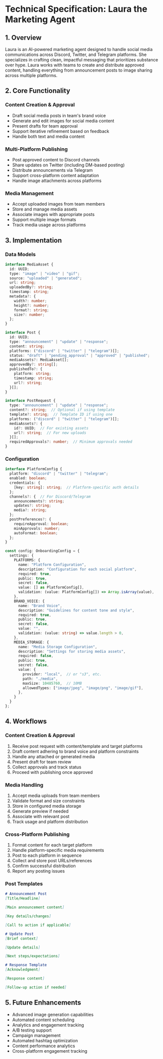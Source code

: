 # Technical Specification: Laura the Marketing Agent

## 1. Overview

Laura is an AI-powered marketing agent designed to handle social media communications across Discord, Twitter, and Telegram platforms. She specializes in crafting clean, impactful messaging that prioritizes substance over hype. Laura works with teams to create and distribute approved content, handling everything from announcement posts to image sharing across multiple platforms.

## 2. Core Functionality

### Content Creation & Approval
- Draft social media posts in team's brand voice
- Generate and edit images for social media content
- Present drafts for team approval
- Support iterative refinement based on feedback
- Handle both text and media content

### Multi-Platform Publishing
- Post approved content to Discord channels
- Share updates on Twitter (including DM-based posting)
- Distribute announcements via Telegram
- Support cross-platform content adaptation
- Handle image attachments across platforms

### Media Management
- Accept uploaded images from team members
- Store and manage media assets
- Associate images with appropriate posts
- Support multiple image formats
- Track media usage across platforms

## 3. Implementation

### Data Models

```typescript
interface MediaAsset {
  id: UUID;
  type: "image" | "video" | "gif";
  source: "uploaded" | "generated";
  url: string;
  uploadedBy?: string;
  timestamp: string;
  metadata?: {
    width?: number;
    height?: number;
    format?: string;
    size?: number;
  };
}

interface Post {
  id: UUID;
  type: "announcement" | "update" | "response";
  content: string;
  platforms: ("discord" | "twitter" | "telegram")[];
  status: "draft" | "pending_approval" | "approved" | "published";
  mediaAssets?: MediaAsset[];
  approvedBy?: string[];
  publishedTo?: {
    platform: string;
    timestamp: string;
    url?: string;
  }[];
}

interface PostRequest {
  type: "announcement" | "update" | "response";
  content?: string;  // Optional if using template
  template?: string;  // Template ID if using one
  platforms: ("discord" | "twitter" | "telegram")[];
  mediaAssets?: {
    id?: UUID;  // For existing assets
    url?: string;  // For new uploads
  }[];
  requiredApprovals?: number;  // Minimum approvals needed
}
```

### Configuration

```typescript
interface PlatformConfig {
  platform: "discord" | "twitter" | "telegram";
  enabled: boolean;
  credentials: {
    [key: string]: string;  // Platform-specific auth details
  };
  channels?: {  // For Discord/Telegram
    announcements?: string;
    updates?: string;
    media?: string;
  };
  postPreferences?: {
    requireApproval: boolean;
    minApprovals: number;
    autoFormat: boolean;
  };
}

const config: OnboardingConfig = {
  settings: {
    PLATFORMS: {
      name: "Platform Configuration",
      description: "Configuration for each social platform",
      required: true,
      public: true,
      secret: false,
      value: [] as PlatformConfig[],
      validation: (value: PlatformConfig[]) => Array.isArray(value),
    },
    BRAND_VOICE: {
      name: "Brand Voice",
      description: "Guidelines for content tone and style",
      required: true,
      public: true,
      secret: false,
      value: "",
      validation: (value: string) => value.length > 0,
    },
    MEDIA_STORAGE: {
      name: "Media Storage Configuration",
      description: "Settings for storing media assets",
      required: false,
      public: true,
      secret: false,
      value: {
        provider: "local",  // or "s3", etc.
        path: "./media",
        maxSize: 10485760,  // 10MB
        allowedTypes: ["image/jpeg", "image/png", "image/gif"],
      },
    }
  }
};
```

## 4. Workflows

### Content Creation & Approval
1. Receive post request with content/template and target platforms
2. Draft content adhering to brand voice and platform constraints
3. Handle any attached or generated media
4. Present draft for team review
5. Collect approvals and track status
6. Proceed with publishing once approved

### Media Handling
1. Accept media uploads from team members
2. Validate format and size constraints
3. Store in configured media storage
4. Generate preview if needed
5. Associate with relevant post
6. Track usage and platform distribution

### Cross-Platform Publishing
1. Format content for each target platform
2. Handle platform-specific media requirements
3. Post to each platform in sequence
4. Collect and store post URLs/references
5. Confirm successful distribution
6. Report any posting issues

### Post Templates
```markdown
# Announcement Post
[Title/Headline]

[Main announcement content]

[Key details/changes]

[Call to action if applicable]

# Update Post
[Brief context]

[Update details]

[Next steps/expectations]

# Response Template
[Acknowledgment]

[Response content]

[Follow-up action if needed]
```

## 5. Future Enhancements

- Advanced image generation capabilities
- Automated content scheduling
- Analytics and engagement tracking
- A/B testing support
- Campaign management
- Automated hashtag optimization
- Content performance analytics
- Cross-platform engagement tracking 